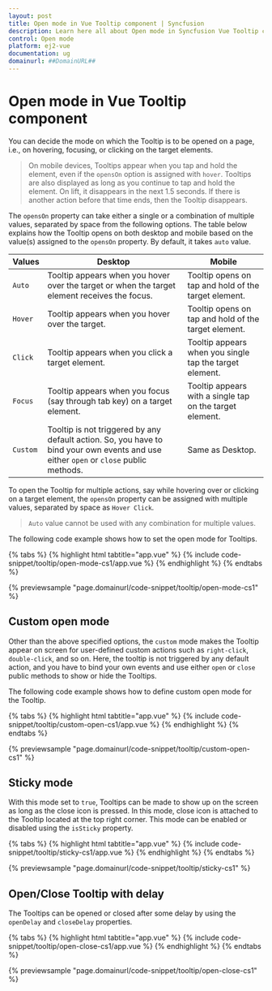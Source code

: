 ```yaml
---
layout: post
title: Open mode in Vue Tooltip component | Syncfusion
description: Learn here all about Open mode in Syncfusion Vue Tooltip component of Syncfusion Essential JS 2 and more.
control: Open mode 
platform: ej2-vue
documentation: ug
domainurl: ##DomainURL##
---
```


# Open mode in Vue Tooltip component

You can decide the mode on which the Tooltip is to be opened on a page, i.e., on hovering, focusing, or clicking on the target elements.

> On mobile devices, Tooltips appear when you tap and hold the element, even if the `opensOn` option is assigned with `hover`.
> Tooltips are also displayed as long as you continue to tap and hold the element. On lift, it  disappears in the next 1.5 seconds.
> If there is another action before that time ends, then the Tooltip disappears.

The `opensOn` property can take either a single or a combination of multiple values, separated by space from the following options. The table  below explains how the Tooltip opens on both desktop and mobile based on the value(s) assigned to the `opensOn` property. By default, it takes `auto` value.

| Values | Desktop | Mobile |
| ------------- | ------------- | ------------- |
| `Auto` | Tooltip appears when you hover over the target or when the target element receives the focus. | Tooltip opens on tap and hold of the target element. |
| `Hover` | Tooltip appears when you hover over the target. | Tooltip opens on tap and hold of the target element. |
| `Click` | Tooltip appears when you click a target element. | Tooltip appears when you single tap the target element. |
| `Focus` | Tooltip appears when you focus (say through tab key) on a target element. | Tooltip appears with a single tap on the target element. |
| `Custom` | Tooltip is not triggered by any default action. So, you have to bind your own events and use either `open` or `close` public methods. | Same as Desktop. |

To open the Tooltip for multiple actions, say while hovering over or clicking on a target element, the `opensOn` property can be assigned with multiple values, separated by space as `Hover Click`.

> `Auto` value cannot be used with any combination for multiple values.

The following code example shows how to set the open mode for Tooltips.

{% tabs %}
{% highlight html tabtitle="app.vue" %}
{% include code-snippet/tooltip/open-mode-cs1/app.vue %}
{% endhighlight %}
{% endtabs %}
        
{% previewsample "page.domainurl/code-snippet/tooltip/open-mode-cs1" %}

## Custom open mode

Other than the above specified options, the `custom` mode makes the Tooltip appear on screen for user-defined custom actions such as
`right-click`, `double-click`, and so on. Here, the tooltip is not triggered by any default action, and you have to bind your own events and use either `open` or `close` public methods to show or hide the Tooltips.

The following code example shows how to define custom open mode for the Tooltip.

{% tabs %}
{% highlight html tabtitle="app.vue" %}
{% include code-snippet/tooltip/custom-open-cs1/app.vue %}
{% endhighlight %}
{% endtabs %}
        
{% previewsample "page.domainurl/code-snippet/tooltip/custom-open-cs1" %}

## Sticky mode

With this mode set to `true`, Tooltips can be made to show up on the screen as long as the close icon is pressed. In this mode, close icon is attached to the Tooltip located at the top right corner. This mode can be enabled or disabled using the `isSticky` property.

{% tabs %}
{% highlight html tabtitle="app.vue" %}
{% include code-snippet/tooltip/sticky-cs1/app.vue %}
{% endhighlight %}
{% endtabs %}
        
{% previewsample "page.domainurl/code-snippet/tooltip/sticky-cs1" %}

## Open/Close Tooltip with delay

The Tooltips can be opened or closed after some delay by using the `openDelay` and `closeDelay` properties.

{% tabs %}
{% highlight html tabtitle="app.vue" %}
{% include code-snippet/tooltip/open-close-cs1/app.vue %}
{% endhighlight %}
{% endtabs %}
        
{% previewsample "page.domainurl/code-snippet/tooltip/open-close-cs1" %}
